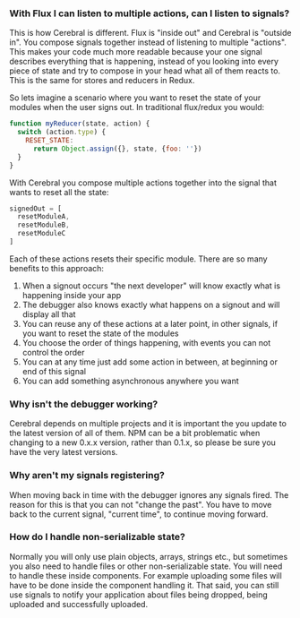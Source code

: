 ### With Flux I can listen to multiple actions, can I listen to signals?
This is how Cerebral is different. Flux is "inside out" and Cerebral is "outside in". You compose signals together instead of listening to multiple "actions". This makes your code much more readable because your one signal describes everything that is happening, instead of you looking into every piece of state and try to compose in your head what all of them reacts to. This is the same for stores and reducers in Redux.

So lets imagine a scenario where you want to reset the state of your modules when the user signs out. In traditional flux/redux you would:

```js
function myReducer(state, action) {
  switch (action.type) {
    RESET_STATE:
      return Object.assign({}, state, {foo: ''})
  }
}
```

With Cerebral you compose multiple actions together into the signal that wants to reset all the state:

```js
signedOut = [
  resetModuleA,
  resetModuleB,
  resetModuleC
]
```
Each of these actions resets their specific module. There are so many benefits to this approach:

1. When a signout occurs "the next developer" will know exactly what is happening inside your app
2. The debugger also knows exactly what happens on a signout and will display all that
3. You can reuse any of these actions at a later point, in other signals, if you want to reset the state of the modules
4. You choose the order of things happening, with events you can not control the order
5. You can at any time just add some action in between, at beginning or end of this signal
6. You can add something asynchronous anywhere you want

### Why isn't the debugger working?
Cerebral depends on multiple projects and it is important the you update to the latest version of all of them. NPM can be a bit problematic when changing to a new 0.x.x version, rather than 0.1.x, so please be sure you have the very latest versions.

### Why aren't my signals registering?
When moving back in time with the debugger ignores any signals fired. The reason for this is that you can not "change the past". You have to move back to the current signal, "current time", to continue moving forward.

### How do I handle non-serializable state?
Normally you will only use plain objects, arrays, strings etc., but sometimes you also need to handle files or other non-serializable state. You will need to handle these inside components. For example uploading some files will have to be done inside the component handling it. That said, you can still use signals to notify your application about files being dropped, being uploaded and successfully uploaded.
